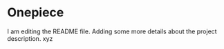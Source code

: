 
# Onepiece

I am editing the README file. Adding some more details about the project description.
xyz
